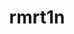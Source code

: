 ---
title: rmrt1n
github: https://github.com/rmrt1n
mode: dark
transition: 1s
score: 68.1
archetype:
- Minimalistic
---